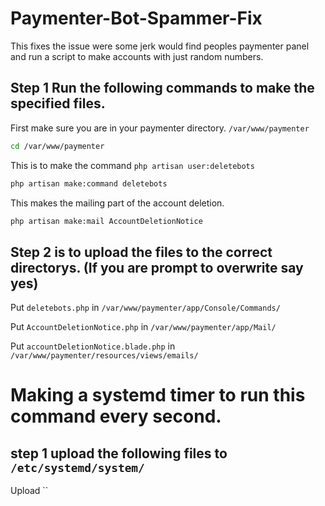 # Paymenter-Bot-Spammer-Fix
This fixes the issue were some jerk would find peoples paymenter panel and run a script to make accounts with just random numbers.
 

## Step 1 Run the following commands to make the specified files.

First make sure you are in your paymenter directory. `/var/www/paymenter`

```bash
cd /var/www/paymenter
```

This is to make the command `php artisan user:deletebots`
```bash
php artisan make:command deletebots
```
This makes the mailing part of the account deletion.

```bash
php artisan make:mail AccountDeletionNotice
```

## Step 2 is to upload the files to the correct directorys. (If you are prompt to overwrite say yes)

Put `deletebots.php` in `/var/www/paymenter/app/Console/Commands/`

Put `AccountDeletionNotice.php` in `/var/www/paymenter/app/Mail/` 

Put `accountDeletionNotice.blade.php` in `/var/www/paymenter/resources/views/emails/`

# Making a systemd timer to run this command every second.

## step 1 upload the following files to `/etc/systemd/system/`

Upload ``
